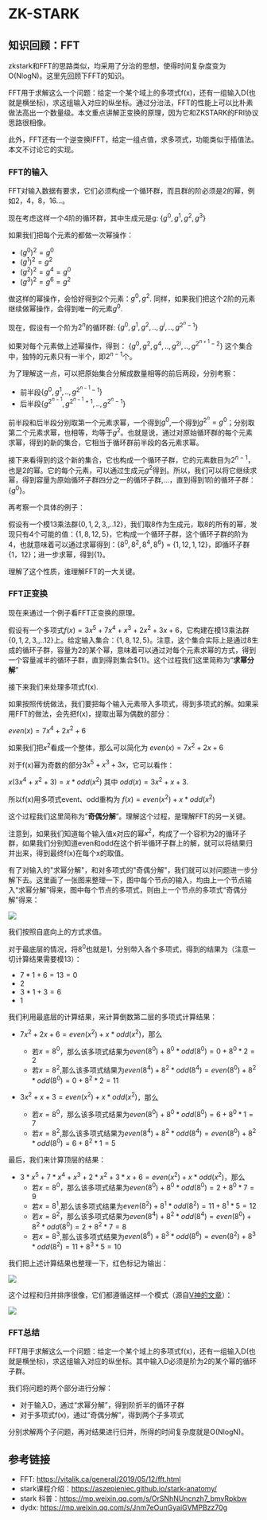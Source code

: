 # ZK-STARK

## 知识回顾：FFT
zkstark和FFT的思路类似，均采用了分治的思想，使得时间复杂度变为O(NlogN)。这里先回顾下FFT的知识。

FFT用于求解这么一个问题：给定一个某个域上的多项式f(x)，还有一组输入D(也就是横坐标)，求这组输入对应的纵坐标。通过分治法，FFT的性能上可以比朴素做法高出一个数量级。本文重点讲解正变换的原理，因为它和ZKSTARK的FRI协议思路很相像。

此外，FFT还有一个逆变换IFFT，给定一组点值，求多项式，功能类似于插值法。本文不讨论它的实现。


### FFT的输入
FFT对输入数据有要求，它们必须构成一个循环群，而且群的阶必须是2的幂，例如2，4，8，16...。

现在考虑这样一个4阶的循环群，其中生成元是g:
$\{g^0, g^1, g^2, g^3\}$

如果我们把每个元素的都做一次幂操作：
- $(g^0)^2 = g^0$
- $(g^1)^2 = g^2$
- $(g^2)^2 = g^4 = g^0$
- $(g^3)^2 = g^6 = g^2$

做这样的幂操作，会恰好得到2个元素：${g^0, g^2}$. 同样，如果我们把这个2阶的元素继续做幂操作，会得到唯一的元素$g^0$.

现在，假设有一个阶为$2^n$的循环群: $\{g^0, g^1, g^2, ..,g^i, .., g^{2^n-1}\}$

如果对每个元素做上述幂操作，得到：
$\{g^0, g^2, g^4, ..,g^{2i}, .., g^{2^{n+1}-2}\}$
这个集合中，独特的元素只有一半个，即$2^{n-1}$个。

为了理解这一点，可以把原始集合分解成数量相等的前后两段，分别考察：
- 前半段$\{g^0, g^1, .., g^{2^{n-1}-1}\}$
- 后半段$\{g^{2^{n-1}}, g^{2^{n-1}+1}, .., g^{2^n-1}\}$

前半段和后半段分别取第一个元素求幂，一个得到$g^0$,一个得到$g^{2^n}=g^0$；分别取第二个元素求幂，也相等，均等于$g^2$。也就是说，通过对原始循环群的每个元素求幂，得到的新的集合，它相当于循环群前半段的各元素求幂。

接下来看得到的这个新的集合，它也构成一个循环子群，它的元素数目为$2^{n-1}$，也是2的幂。它的每个元素，可以通过生成元$g^2$得到。所以，我们可以将它继续求幂，得到容量为原始循环子群四分之一的循环子群,...，直到得到1阶的循环子群：$\{g^0\}$。

再考察一个具体的例子：

假设有一个模13乘法群$\{0, 1, 2, 3, ,..12\}$，我们取8作为生成元，取8的所有的幂，发现只有4个可能的值：$\{1, 8, 12, 5\}$，它构成一个循环子群，这个循环子群的阶为4，也就意味着可以通过求幂得到：$\{8^0, 8^2, 8^4, 8^6\}$ = $\{1,  12, 1, 12\}$，即循环子群$\{1，12\}$；进一步求幂，得到$\{1\}$。


理解了这个性质，谁理解FFT的一大关键。

### FFT正变换
现在来通过一个例子看FFT正变换的原理。

假设有一个多项式$f(x)=3x^5 + 7x^4 + x^3 + 2x^2 + 3x + 6$，它构建在模13乘法群$\{0, 1, 2, 3, ,..12\}$上。给定输入集合：$\{1, 8, 12, 5\}$。注意，这个集合实际上是通过8生成的循环子群，容量为2的某个幂，意味着可以通过对每个元素求幂的方式，得到一个容量减半的循环子群，直到得到集合$\{1\}。这个过程我们这里简称为“**求幂分解**”

接下来我们来处理多项式f(x).

如果按照传统做法，我们要把每个输入元素带入多项式，得到多项式的解。如果采用FFT的做法，会先把f(x)，提取出幂为偶数的部分：

$even(x) = 7x^4 + 2x^2 + 6$

如果我们把$x^2$看成一个整体，那么可以简化为
$even(x) = 7x^2 + 2x + 6$

对于f(x)幂为奇数的部分$3x^5 + x^3 + 3x$，它可以看作：

$x(3x^4 + x^2 + 3) = x*odd(x^2)$
其中
$odd(x) = 3x^2 + x + 3$.

所以f(x)用多项式event、odd重构为
$f(x) = even(x^2) + x*odd(x^2)$

这个过程我们这里简称为“**奇偶分解**”。理解这个过程，是理解FFT的另一关键。

注意到，如果我们知道每个输入值x对应的幂$x^2$，构成了一个容积为2的循环子群，如果我们分别知道even和odd在这个折半循环子群上的解，就可以将结果归并出来，得到最终f(x)在每个x的取值。

有了对输入的"求幂分解"，和对多项式的"奇偶分解"，我们就可以对问题进一步分解下去。这里画了一张图来整理一下，图中每个节点的输入，均由上一个节点输入“求幂分解”得来，图中每个节点的多项式，则由上一个节点的多项式“奇偶分解”得来：

![](https://i.imgur.com/yPxQh5t.jpg)


我们按照自底向上的方式求值。

对于最底层的情况，将$8^0$也就是1，分别带入各个多项式，得到的结果为（注意一切计算结果需要模13）：
- $7*1 + 6 = 13 = 0$
- $2$
- $3*1 + 3 = 6$
- $1$

我们利用最底层的计算结果，来计算倒数第二层的多项式计算结果：
- $7x^2 + 2x +6 = even(x^2) + x*odd(x^2)$，那么
    - 若$x=8^0$，那么该多项式结果为$even(8^0) + 8^0*odd(8^0) = 0 + 8^0 * 2 = 2$
    - 若$x=8^2$,那么该多项式结果为$even(8^4) + 8^2*odd(8^4) = even(8^0) + 8^2*odd(8^0)=0 + 8^2*2 = 11$

- $3x^2 + x + 3 = even(x^2) + x*odd(x^2)$，那么
    - 若$x=8^0$，那么该多项式结果为$even(8^0) + 8^0*odd(8^0) = 6 + 8^0 * 1 = 7$
    - 若$x=8^2$,那么该多项式结果为$even(8^4) + 8^2*odd(8^4) = even(8^0) + 8^2*odd(8^0) = 6 + 8^2*1 = 5$

最后，我们来计算顶层的结果：
- $3*x^5 + 7*x^4 + x^3 + 2*x^2 + 3*x + 6 = even(x^2) + x*odd(x^2)$，那么
    - 若$x=8^0$，那么该多项式结果为$even(8^0) + 8^0*odd(8^0) =  2 + 8^0*7 = 9$
    - 若$x=8^1$,那么该多项式结果为$even(8^2) + 8^1*odd(8^2) = 11 + 8^1*5 = 12$
    - 若$x=8^2$，那么该多项式结果为$even(8^4) + 8^2*odd(8^4) = even(8^0) + 8^2*odd(8^0) = 2 + 8^2*7 = 8$
    - 若$x=8^3$,那么该多项式结果为$even(8^6) + 8^3*odd(8^6) = even(8^2) + 8^3*odd(8^2) = 11 + 8^3*5 = 10$

我们把上述计算结果也整理一下，红色标记为输出：

![](https://i.imgur.com/h2UZXfR.jpg)

这个过程和归并排序很像，它们都遵循这样一个模式（源自[V神的文章](https://vitalik.ca/general/2019/05/12/fft.html)）：

![](https://vitalik.ca/images/fft-files/sorting.png)

### FFT总结
FFT用于求解这么一个问题：给定一个某个域上的多项式f(x)，还有一组输入D(也就是横坐标)，求这组输入对应的纵坐标。其中输入D必须是阶为2的某个幂的循环子群。

我们将问题的两个部分进行分解：
- 对于输入D，通过“求幂分解”，得到阶折半的循环子群
- 对于多项式f(x)，通过“奇偶分解”，得到两个子多项式

分别求解两个子问题，再对结果进行归并，所得的时间复杂度就是O(NlogN)。



## 参考链接
- FFT: https://vitalik.ca/general/2019/05/12/fft.html
- stark课程介绍：https://aszepieniec.github.io/stark-anatomy/
- stark 科普：https://mp.weixin.qq.com/s/OrSNhNUncnzh7_bmvRpkbw
- dydx: https://mp.weixin.qq.com/s/Jnm7eOunGyaiGVMPBzz70g